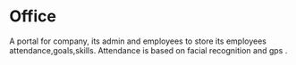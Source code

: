 # Office
A portal for company, its admin and employees to store its employees attendance,goals,skills. Attendance is based on facial recognition and gps . 
